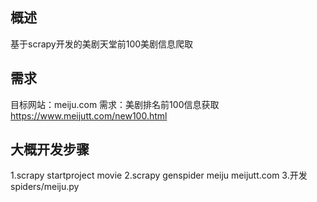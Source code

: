 ## 概述
基于scrapy开发的美剧天堂前100美剧信息爬取
## 需求
目标网站：meiju.com
需求：美剧排名前100信息获取 https://www.meijutt.com/new100.html
## 大概开发步骤
1.scrapy startproject movie
2.scrapy genspider meiju meijutt.com
3.开发 spiders/meiju.py